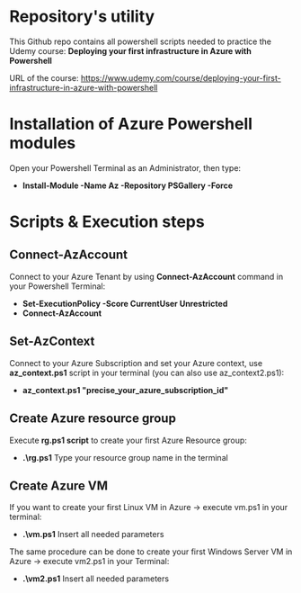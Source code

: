 # Repository's utility #

This Github repo contains all powershell scripts needed to practice the Udemy course: **Deploying your first infrastructure in Azure with Powershell**

URL of the course: https://www.udemy.com/course/deploying-your-first-infrastructure-in-azure-with-powershell


# Installation of Azure Powershell modules

Open your Powershell Terminal as an Administrator, then type: 

- **Install-Module -Name Az -Repository PSGallery -Force**

# Scripts & Execution steps #

## Connect-AzAccount ##
Connect to your Azure Tenant by using **Connect-AzAccount** command in your Powershell Terminal: 

- **Set-ExecutionPolicy -Score CurrentUser Unrestricted** 
- **Connect-AzAccount**


## Set-AzContext ##

Connect to your Azure Subscription and set your Azure context, use **az_context.ps1** script in your terminal (you can also use az_context2.ps1): 

- **az_context.ps1 "precise_your_azure_subscription_id"**


## Create Azure resource group ##

Execute **rg.ps1 script** to create your first Azure Resource group:  
- **.\rg.ps1**
Type your resource group name in the terminal

## Create Azure VM ##

If you want to create your first Linux VM in Azure -> execute vm.ps1 in your terminal:
-  **.\vm.ps1** 
Insert all needed parameters

The same procedure can be done to create your first Windows Server VM in Azure -> execute vm2.ps1 in your Terminal: 
- **.\vm2.ps1** 
Insert all needed parameters